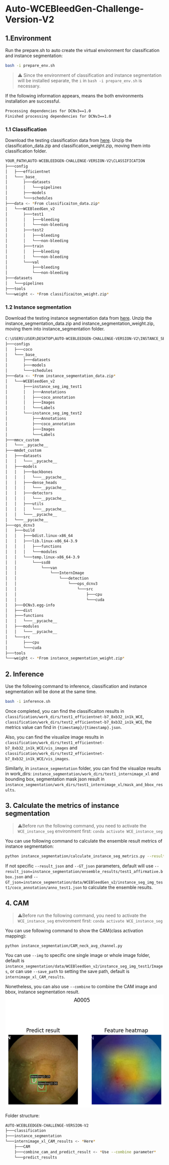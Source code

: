 # Auto-WCEBleedGen-Challenge-Version-V2

## 1.Environment

Run the prepare.sh to auto create the virtual environment for classification and instance segmentation:

```bash
bash -i prepare_env.sh
```

> ⚠️ Since the environment of classification and instance segmentation will be installed separate, the `i` in ``bash -i prepare_env.sh`` is necessary.

If the following information appears, means the both environments installation are successful.

```bash
Processing dependencies for DCNv3==1.0
Finished processing dependencies for DCNv3==1.0
```

### 1.1 Classification

Download the testing classification data from [here](https://drive.google.com/drive/folders/1MBT-x7fFPIWLCLSX0INQAqOtNL8J2CAa?usp=sharing).
Unzip the classification_data.zip and classification_weight.zip, moving them into classification folder.

```bash
YOUR_PATH\AUTO-WCEBLEEDGEN-CHALLENGE-VERSION-V2\CLASSIFICATION
├───config
│   ├───efficientnet
│   └───_base_
│       ├───datasets
│       │   └───pipelines
│       ├───models
│       └───schedules
├───data <- *From classificaiton_data.zip*
│   └───WCEBleedGen_v2
│       ├───test1
│       │   ├───bleeding
│       │   └───non-bleeding
│       ├───test2
│       │   ├───bleeding
│       │   └───non-bleeding
│       ├───train
│       │   ├───bleeding
│       │   └───non-bleeding
│       └───val
│           ├───bleeding
│           └───non-bleeding
├───datasets
│   └───pipelines
├───tools
└───weight <- *From classificaiton_weight.zip*
```

### 1.2 Instance segmentation

Download the testing instance segmentation data from [here](https://drive.google.com/drive/folders/1CYz6MMGqIOIKq9rU6c-PO_Fe3onjdCgB?usp=sharing).
Unzip the instance_segmentation_data.zip and instance_segmentation_weight.zip, moving them into instance_segmentation folder.

```bash
C:\USERS\USER\DESKTOP\AUTO-WCEBLEEDGEN-CHALLENGE-VERSION-V2\INSTANCE_SEGMENTATION
├───configs
│   ├───coco
│   └───_base_
│       ├───datasets
│       ├───models
│       └───schedules
├───data <- *From instance_segmentation_data.zip*
│   └───WCEBleedGen_v2
│       ├───instance_seg_img_test1
│       │   ├───Annotations
│       │   ├───coco_annotation
│       │   ├───Images
│       │   └───Labels
│       └───instance_seg_img_test2
│           ├───Annotations
│           ├───coco_annotation
│           ├───Images
│           └───Labels
├───mmcv_custom
│   └───__pycache__
├───mmdet_custom
│   ├───datasets
│   │   └───__pycache__
│   ├───models
│   │   ├───backbones
│   │   │   └───__pycache__
│   │   ├───dense_heads
│   │   │   └───__pycache__
│   │   ├───detectors
│   │   │   └───__pycache__
│   │   ├───utils
│   │   │   └───__pycache__
│   │   └───__pycache__
│   └───__pycache__
├───ops_dcnv3
│   ├───build
│   │   ├───bdist.linux-x86_64
│   │   ├───lib.linux-x86_64-3.9
│   │   │   ├───functions
│   │   │   └───modules
│   │   └───temp.linux-x86_64-3.9
│   │       └───ssd8
│   │           └───van
│   │               └───InternImage
│   │                   └───detection
│   │                       └───ops_dcnv3
│   │                           └───src
│   │                               ├───cpu
│   │                               └───cuda
│   ├───DCNv3.egg-info
│   ├───dist
│   ├───functions
│   │   └───__pycache__
│   ├───modules
│   │   └───__pycache__
│   └───src
│       ├───cpu
│       └───cuda
├───tools
└───weight <- *From instance_segmentation_weight.zip*
```

## 2. Inference

Use the following command to inference, classification and instance segmentation will be done at the same time.

```bash
bash -i inference.sh
```

Once completed, you can find the classificaiton results in `classification/work_dirs/test1_efficientnet-b7_8xb32_in1k_WCE`, `classification/work_dirs/test2_efficientnet-b7_8xb32_in1k_WCE`, the metrics value can find in `{timestamp}/{timestamp}.json`.

Also, you can find the visualize image results in `classification/work_dirs/test1_efficientnet-b7_8xb32_in1k_WCE/vis_images` and `classification/work_dirs/test2_efficientnet-b7_8xb32_in1k_WCE/vis_images`.

Similarly, in `instance_segmentation` folder, you can find the visualize results in work_dirs: `instance_segmentation/work_dirs/test1_internimage_xl` and bounding box, segmentation mask json result in `instance_segmentation/work_dirs/test1_internimage_xl/mask_and_bbox_results`.

## 3. Calculate the metrics of instance segmentation
> ⚠️Before run the following command, you need to activate the `WCE_instance_seg` environment first: `conda activate WCE_instance_seg`

You can use following command to calculate the ensemble result metrics of instance segmentation:

```bash
python instance_segmentation/calculate_instance_seg_metrics.py --result_json [predict bbox or segm json file] --GT_json [ground truth of bbox or segm json file]
```

If not specific `--result_json` and `--GT_json` parameters, default will use
`--result_json=instance_segmentation/ensemble_results/test1_affirmative.bbox.json`
and
`--GT_json=instance_segmentation/data/WCEBleedGen_v2/instance_seg_img_test1/coco_annotation/anno_test1.json`
to calculate the ensemble results.

## 4. CAM
> ⚠️Before run the following command, you need to activate the `WCE_instance_seg` environment first: `conda activate WCE_instance_seg`

You can use following command to show the CAM(class activation mapping):
```bash
python instance_segmentation/CAM_neck_avg_channel.py
```
You can use `--img` to specific one single image or whole image folder, default is `instance_segmentation/data/WCEBleedGen_v2/instance_seg_img_test1/Images`, or can use `--save_path` to setting the save path, default is `internimage_xl_CAM_results`.

Nonetheless, you can also use `--combine` to combine the CAM image and bbox, instance segmentation result.![result](instance_segmentation/resources/combine_A0005.png)

Folder structure:
```bash
AUTO-WCEBLEEDGEN-CHALLENGE-VERSION-V2
├───classification
├───instance_segmentation
└───internimage_xl_CAM_results <- *Here*
    ├───CAM
    ├───combine_cam_and_predict_result <- *Use --combine parameter*
    └───predict_results
```
